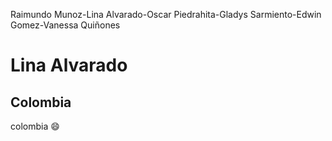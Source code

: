 Raimundo Munoz-Lina Alvarado-Oscar Piedrahita-Gladys Sarmiento-Edwin Gomez-Vanessa Quiñones

# Lina Alvarado
## Colombia
colombia  :smile:

